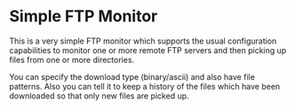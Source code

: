 Simple FTP Monitor
==================

This is a very simple FTP monitor which supports the usual configuration capabilities to monitor one or more
remote FTP servers and then picking up files from one or more directories.  

You can specify the download type (binary/ascii) and also have file patterns.  Also you can tell it to keep a history of the files which have been downloaded so that only new files are picked up.


